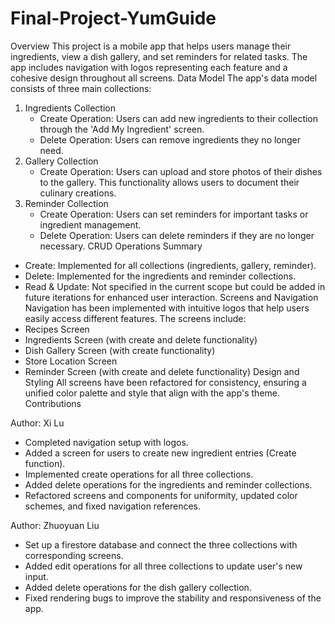 # Final-Project-YumGuide

Overview
This project is a mobile app that helps users manage their ingredients, view a dish gallery, and set reminders for related tasks. The app includes navigation with logos representing each feature and a cohesive design throughout all screens.
Data Model
The app's data model consists of three main collections:
1. Ingredients Collection
    * Create Operation: Users can add new ingredients to their collection through the 'Add My Ingredient' screen.
    * Delete Operation: Users can remove ingredients they no longer need.
2. Gallery Collection
    * Create Operation: Users can upload and store photos of their dishes to the gallery. This functionality allows users to document their culinary creations.
3. Reminder Collection
    * Create Operation: Users can set reminders for important tasks or ingredient management.
    * Delete Operation: Users can delete reminders if they are no longer necessary.
CRUD Operations Summary
* Create: Implemented for all collections (ingredients, gallery, reminder).
* Delete: Implemented for the ingredients and reminder collections.
* Read & Update: Not specified in the current scope but could be added in future iterations for enhanced user interaction.
Screens and Navigation
Navigation has been implemented with intuitive logos that help users easily access different features. The screens include:
* Recipes Screen
* Ingredients Screen (with create and delete functionality)
* Dish Gallery Screen (with create functionality)
* Store Location Screen
* Reminder Screen (with create and delete functionality)
Design and Styling
All screens have been refactored for consistency, ensuring a unified color palette and style that align with the app's theme.
Contributions


Author: Xi Lu
* Completed navigation setup with logos.
* Added a screen for users to create new ingredient entries (Create function).
* Implemented create operations for all three collections.
* Added delete operations for the ingredients and reminder collections.
* Refactored screens and components for uniformity, updated color schemes, and fixed navigation references.


Author: Zhuoyuan Liu 
* Set up a firestore database and connect the three collections with corresponding screens.
* Added edit operations for all three collections to update user's new input.
* Added delete operations for the dish gallery collection.
* Fixed rendering bugs to improve the stability and responsiveness of the app.